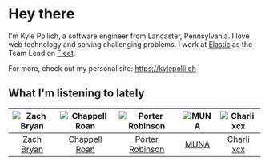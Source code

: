 # Hey there


I'm Kyle Pollich, a software engineer from Lancaster, Pennsylvania. I love web technology and solving challenging problems.
I work at [Elastic](https://www.elastic.co/) as the Team Lead on [Fleet](https://www.elastic.co/guide/en/fleet/current/fleet-overview.html).

For more, check out my personal site: https://kylepolli.ch

## What I'm listening to lately

<!-- begin artists -->
  |![Zach Bryan](https://i.scdn.co/image/ab6761610000f1784fd54df35bfcfa0fc9fc2da7)|![Chappell Roan](https://i.scdn.co/image/ab6761610000f178cde5a0d57c1b79de5fce6bee)|![Porter Robinson](https://i.scdn.co/image/ab6761610000f1781ac12dcb2cc4fc7c740c5e0c)|![MUNA](https://i.scdn.co/image/ab6761610000f1781a15779c2371bcc33acbffa7)|![Charli xcx](https://i.scdn.co/image/ab6761610000f178936885667ef44c306483c838)|
  |:---:|:---:|:---:|:---:|:---:|
  |[Zach Bryan](https://open.spotify.com/artist/40ZNYROS4zLfyyBSs2PGe2)|[Chappell Roan](https://open.spotify.com/artist/7GlBOeep6PqTfFi59PTUUN)|[Porter Robinson](https://open.spotify.com/artist/3dz0NnIZhtKKeXZxLOxCam)|[MUNA](https://open.spotify.com/artist/6xdRb2GypJ7DqnWAI2mHGn)|[Charli xcx](https://open.spotify.com/artist/25uiPmTg16RbhZWAqwLBy5)|
<!-- end artists -->
